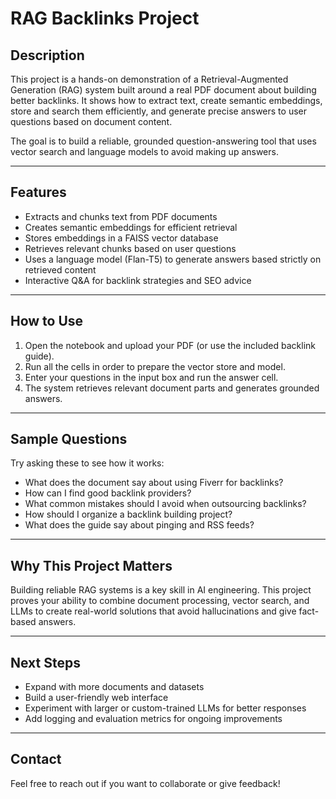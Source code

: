 # RAG Backlinks Project

## Description  
This project is a hands-on demonstration of a Retrieval-Augmented Generation (RAG) system built around a real PDF document about building better backlinks. It shows how to extract text, create semantic embeddings, store and search them efficiently, and generate precise answers to user questions based on document content.

The goal is to build a reliable, grounded question-answering tool that uses vector search and language models to avoid making up answers.

---

## Features  
- Extracts and chunks text from PDF documents  
- Creates semantic embeddings for efficient retrieval  
- Stores embeddings in a FAISS vector database  
- Retrieves relevant chunks based on user questions  
- Uses a language model (Flan-T5) to generate answers based strictly on retrieved content  
- Interactive Q&A for backlink strategies and SEO advice  

---

## How to Use  
1. Open the notebook and upload your PDF (or use the included backlink guide).  
2. Run all the cells in order to prepare the vector store and model.  
3. Enter your questions in the input box and run the answer cell.  
4. The system retrieves relevant document parts and generates grounded answers.  

---

## Sample Questions  
Try asking these to see how it works:  
- What does the document say about using Fiverr for backlinks?  
- How can I find good backlink providers?  
- What common mistakes should I avoid when outsourcing backlinks?  
- How should I organize a backlink building project?  
- What does the guide say about pinging and RSS feeds?  

---

## Why This Project Matters  
Building reliable RAG systems is a key skill in AI engineering. This project proves your ability to combine document processing, vector search, and LLMs to create real-world solutions that avoid hallucinations and give fact-based answers.

---

## Next Steps  
- Expand with more documents and datasets  
- Build a user-friendly web interface  
- Experiment with larger or custom-trained LLMs for better responses  
- Add logging and evaluation metrics for ongoing improvements  

---

## Contact  
Feel free to reach out if you want to collaborate or give feedback!

